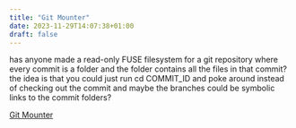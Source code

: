 ```yaml
---
title: "Git Mounter"
date: 2023-11-29T14:07:38+01:00
draft: false
---
```



has anyone made a read-only FUSE filesystem for a git repository where every commit is a folder and the folder contains all the files in that commit?
the idea is that you could just run cd COMMIT_ID and poke around instead of checking out the commit
and maybe the branches could be symbolic links to the commit folders?

[Git Mounter](https://belkadan.com/blog/2023/11/GitMounter/)
